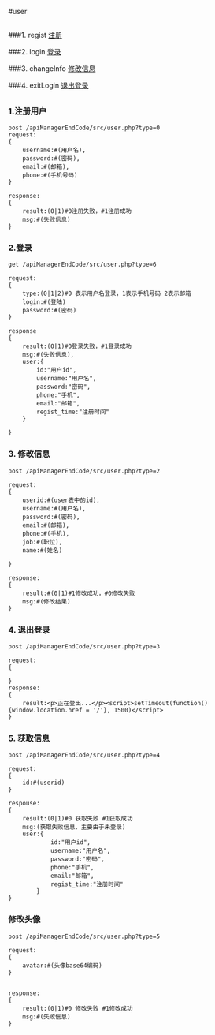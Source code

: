 #user
##

###1. regist [注册](#regsit)

###2. login [登录](#login)

###3. changeInfo [修改信息](#changeInfo)

###4. exitLogin [退出登录](#exitLogin)
##

### <a name="regist">1.注册用户</a>

    post /apiManagerEndCode/src/user.php?type=0
	request:
	{
		username:#(用户名),
		password:#(密码),
		email:#(邮箱),
		phone:#(手机号码)
	}

	response:
	{
		result:(0|1)#0注册失败，#1注册成功
		msg:#(失败信息)
	}


### <a name="login">2.登录</a>

	get /apiManagerEndCode/src/user.php?type=6

	request:
	{
		type:(0|1|2)#0 表示用户名登录，1表示手机号码 2表示邮箱
		login:#(登陆)
		password:#(密码)
	}

	response
	{
		result:(0|1)#0登录失败，#1登录成功
		msg:#(失败信息),
		user:{
			id:"用户id",
			username:"用户名",
			password:"密码",
			phone:"手机",
			email:"邮箱",
			regist_time:"注册时间"		
		}

	}


### <a name="changeInfo">3. 修改信息</a>

	post /apiManagerEndCode/src/user.php?type=2
	
	request:
	{
		userid:#(user表中的id),
		username:#(用户名),
		password:#(密码),
		email:#(邮箱),
		phone:#(手机),
		job:#(职位),
		name:#(姓名)
		
	}

	response:
	{
		result:#(0|1)#1修改成功，#0修改失败
		msg:#(修改结果)
	}

### <a name='exitLogin'>4. 退出登录</a>
	
	post /apiManagerEndCode/src/user.php?type=3
	
	request:
	{
	
	}
	response:
	{
		result:<p>正在登出...</p><script>setTimeout(function() {window.location.href = '/'}, 1500)</script>
	}


### <a name='getinfo'>5. 获取信息</a>

	post /apiManagerEndCode/src/user.php?type=4

	request:
	{
		id:#(userid)
	}
	
	respouse:
	{
		result:(0|1)#0 获取失败 #1获取成功
		msg:(获取失败信息，主要由于未登录)
		user:{
				id:"用户id",
				username:"用户名",
				password:"密码",
				phone:"手机",
				email:"邮箱",
				regist_time:"注册时间"	
			}
	}


### <a name='changeAvatar'>修改头像</a>

	post /apiManagerEndCode/src/user.php?type=5

	request:
	{
		avatar:#(头像base64编码)
	}
	
	
	response:
	{
		result:(0|1)#0 修改失败 #1修改成功
		msg:#(失败信息)
	}